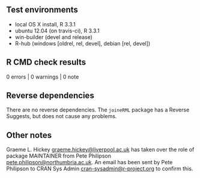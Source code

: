 ## Test environments
* local OS X install, R 3.3.1
* ubuntu 12.04 (on travis-ci), R 3.3.1
* win-builder (devel and release)
* R-hub (windows [oldrel, rel, devel], debian [rel, devel])

## R CMD check results

0 errors | 0 warnings | 0 note

## Reverse dependencies

There are no reverse dependencies. The `joineRML` package has a Reverse Suggests, but does not cause any problems.

## Other notes

Graeme L. Hickey <graeme.hickey@liverpool.ac.uk> has taken over the role of package MAINTAINER from Pete Philipson <pete.philipson@northumbria.ac.uk>. An email has been sent by Pete Philipson to CRAN Sys Admin <cran-sysadmin@r-project.org> to confirm this.